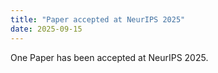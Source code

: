 ```yaml
---
title: "Paper accepted at NeurIPS 2025"
date: 2025-09-15
---
```


One Paper has been accepted at NeurIPS 2025.